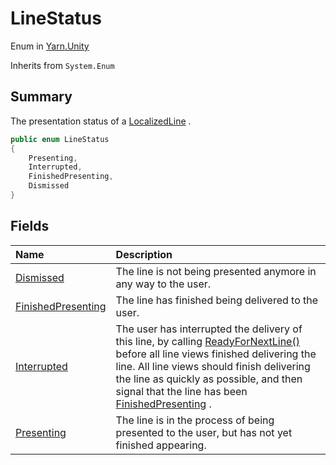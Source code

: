 # LineStatus

Enum in [Yarn.Unity](/api/csharp/yarn.unity.md)

Inherits from `System.Enum`

## Summary


The presentation status of a  <a href="yarn.unity.localizedline.md">LocalizedLine</a> .


```csharp
public enum LineStatus
{
    Presenting,
    Interrupted,
    FinishedPresenting,
    Dismissed
}
```

## Fields

|Name|Description|
|:---|:---|
|[Dismissed](/api/csharp/yarn.unity.linestatus.dismissed.md)|The line is not being presented anymore in any way to the user.|
|[FinishedPresenting](/api/csharp/yarn.unity.linestatus.finishedpresenting.md)|The line has finished being delivered to the user.|
|[Interrupted](/api/csharp/yarn.unity.linestatus.interrupted.md)|The user has interrupted the delivery of this line, by calling <a href="yarn.unity.dialogueviewbase.readyfornextline.md">ReadyForNextLine()</a>  before all line views finished delivering the line. All line views should finish delivering the line as quickly as possible, and then signal that the line has been  <a href="yarn.unity.linestatus.finishedpresenting.md">FinishedPresenting</a> .|
|[Presenting](/api/csharp/yarn.unity.linestatus.presenting.md)|The line is in the process of being presented to the user, but has not yet finished appearing.|


